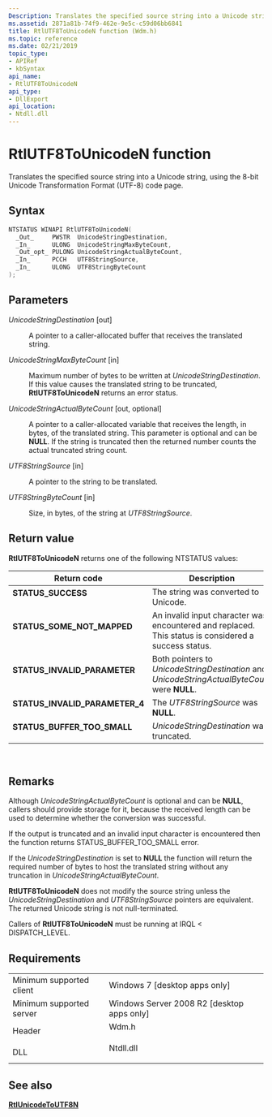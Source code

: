 ```yaml
---
Description: Translates the specified source string into a Unicode string, using the 8-bit Unicode Transformation Format (UTF-8) code page.
ms.assetid: 2871a81b-74f9-462e-9e5c-c59d06bb6841
title: RtlUTF8ToUnicodeN function (Wdm.h)
ms.topic: reference
ms.date: 02/21/2019
topic_type:
- APIRef
- kbSyntax
api_name:
- RtlUTF8ToUnicodeN
api_type:
- DllExport
api_location:
- Ntdll.dll
---
```


# RtlUTF8ToUnicodeN function

Translates the specified source string into a Unicode string, using the 8-bit Unicode Transformation Format (UTF-8) code page.

## Syntax


```C++
NTSTATUS WINAPI RtlUTF8ToUnicodeN(
  _Out_     PWSTR  UnicodeStringDestination,
  _In_      ULONG  UnicodeStringMaxByteCount,
  _Out_opt_ PULONG UnicodeStringActualByteCount,
  _In_      PCCH   UTF8StringSource,
  _In_      ULONG  UTF8StringByteCount
);
```



## Parameters

<dl> <dt>

*UnicodeStringDestination* \[out\]
</dt> <dd>

A pointer to a caller-allocated buffer that receives the translated string.

</dd> <dt>

*UnicodeStringMaxByteCount* \[in\]
</dt> <dd>

Maximum number of bytes to be written at *UnicodeStringDestination*. If this value causes the translated string to be truncated, **RtlUTF8ToUnicodeN** returns an error status.

</dd> <dt>

*UnicodeStringActualByteCount* \[out, optional\]
</dt> <dd>

A pointer to a caller-allocated variable that receives the length, in bytes, of the translated string. This parameter is optional and can be **NULL**. If the string is truncated then the returned number counts the actual truncated string count.

</dd> <dt>

*UTF8StringSource* \[in\]
</dt> <dd>

A pointer to the string to be translated.

</dd> <dt>

*UTF8StringByteCount* \[in\]
</dt> <dd>

Size, in bytes, of the string at *UTF8StringSource*.

</dd> </dl>

## Return value

**RtlUTF8ToUnicodeN** returns one of the following NTSTATUS values:



| Return code                                                                                                  | Description                                                                                                     |
|--------------------------------------------------------------------------------------------------------------|-----------------------------------------------------------------------------------------------------------------|
| <dl> <dt>**STATUS\_SUCCESS**</dt> </dl>               | The string was converted to Unicode.<br/>                                                                 |
| <dl> <dt>**STATUS\_SOME\_NOT\_MAPPED**</dt> </dl>     | An invalid input character was encountered and replaced. This status is considered a success status.<br/> |
| <dl> <dt>**STATUS\_INVALID\_PARAMETER**</dt> </dl>    | Both pointers to *UnicodeStringDestination* and *UnicodeStringActualByteCount* were **NULL**.<br/>       |
| <dl> <dt>**STATUS\_INVALID\_PARAMETER\_4**</dt> </dl> | The *UTF8StringSource* was **NULL**.<br/>                                                                 |
| <dl> <dt>**STATUS\_BUFFER\_TOO\_SMALL**</dt> </dl>    | *UnicodeStringDestination* was truncated.<br/>                                                            |



 

## Remarks

Although *UnicodeStringActualByteCount* is optional and can be **NULL**, callers should provide storage for it, because the received length can be used to determine whether the conversion was successful.

If the output is truncated and an invalid input character is encountered then the function returns STATUS\_BUFFER\_TOO\_SMALL error.

If the *UnicodeStringDestination* is set to **NULL** the function will return the required number of bytes to host the translated string without any truncation in *UnicodeStringActualByteCount*.

**RtlUTF8ToUnicodeN** does not modify the source string unless the *UnicodeStringDestination* and *UTF8StringSource* pointers are equivalent. The returned Unicode string is not null-terminated.

Callers of **RtlUTF8ToUnicodeN** must be running at IRQL < DISPATCH\_LEVEL.

## Requirements



|                                     |                                                                                      |
|-------------------------------------|--------------------------------------------------------------------------------------|
| Minimum supported client<br/> | Windows 7 \[desktop apps only\]<br/>                                           |
| Minimum supported server<br/> | Windows Server 2008 R2 \[desktop apps only\]<br/>                              |
| Header<br/>                   | <dl> <dt>Wdm.h</dt> </dl>     |
| DLL<br/>                      | <dl> <dt>Ntdll.dll</dt> </dl> |



## See also

<dl> <dt>

[**RtlUnicodeToUTF8N**](rtlunicodetoutf8n.md)
</dt> </dl>

 

 




